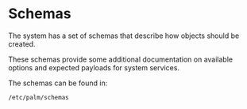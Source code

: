 # Schemas

The system has a set of schemas that describe how objects should be created.

These schemas provide some additional documentation on available options and expected payloads for system services.

The schemas can be found in:

```
/etc/palm/schemas
``` 